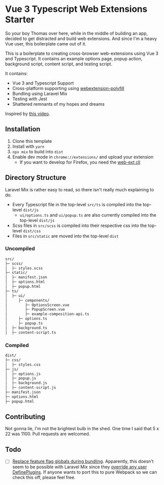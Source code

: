 # Vue 3 Typescript Web Extensions Starter

So your boy Thomas over here, while in the middle of building an app, decided to get distracted and build web extensions. And since I'm a heavy Vue user, this boilerplate came out of it.

This is a boilerplate to creating cross-browser web-extensions using Vue 3 and Typescript. It contains an example options page, popup action, background script, content script, and testing script.

It contains:

- Vue 3 and Typescript Support
- Cross-platform supporting using [webextension-polyfill](https://github.com/mozilla/webextension-polyfill)
- Bundling using Laravel Mix
- Testing with Jest
- Shattered remnants of my hopes and dreams

Inspired by [this video](https://www.youtube.com/watch?v=kYl271X2LNA).

## Installation

1. Clone this template
2. Install with `yarn`
3. `npx mix` to build into `dist`
4. Enable dev mode in `chrome://extensions/` and upload your extension
    - If you want to develop for Firefox, you need the [web-ext cli](https://extensionworkshop.com/documentation/develop/web-ext-command-reference/)

## Directory Structure

Laravel Mix is rather easy to read, so there isn't really much explaining to do.

- Every Typescript file in the top-level `src/ts` is compiled into the top-level `dist/js`
    - `ui/options.ts` and `ui/popup.ts` are also currently compiled into the top-level `dist/js`
- Scss files in `src/scss` is compiled into their respective css into the top-level `dist/css`
- Files in `src/static` are moved into the top-level `dist`

### Uncompiled

```markdown
src/
├─ scss/
│  ├─ styles.scss
├─ static/
│  ├─ manifest.json
│  ├─ options.html
│  ├─ popup.html
├─ ts/
│  ├─ ui/
│     ├─ components/
│        ├─ OptionsScreen.vue
│        ├─ PopupScreen.vue
│        ├─ example-composition-api.ts
│     ├─ options.ts
│     ├─ popup.ts
│  ├─ background.ts
│  ├─ content-script.ts
```

### Compiled

```markdown
dist/
├─ css/
│  ├─ styles.css
├─ js/
│  ├─ options.js
│  ├─ popup.js
│  ├─ background.js
│  ├─ content-script.js
├─ manifest.json
├─ options.html
├─ popup.html
```

## Contributing

Not gonna lie, I'm not the brightest bulb in the shed. One time I said that 5 x 22 was 1100. Pull requests are welcomed.

## Todo

- [ ]  [Replace feature flag globals during bundling](http://link.vuejs.org/feature-flags). Apparently, this doesn't seem to be possible with Laravel Mix since they [override any user DefinePlugins](https://stackoverflow.com/questions/48906425/laravel-mix-webpack-environment-dependent-variable-for-client-code). If anyone wants to port this to pure Webpack so we can check this off, please feel free.
